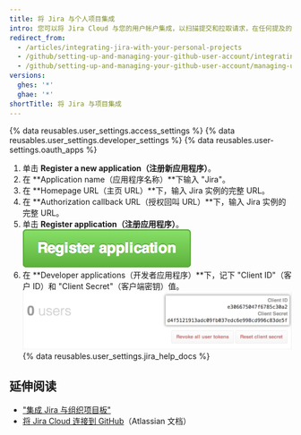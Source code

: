 ```yaml
---
title: 将 Jira 与个人项目集成
intro: 您可以将 Jira Cloud 与您的用户帐户集成，以扫描提交和拉取请求，在任何提及的 Jira 议题中创建相关的元数据和超链接。
redirect_from:
  - /articles/integrating-jira-with-your-personal-projects
  - /github/setting-up-and-managing-your-github-user-account/integrating-jira-with-your-personal-projects
  - /github/setting-up-and-managing-your-github-user-account/managing-user-account-settings/integrating-jira-with-your-personal-projects
versions:
  ghes: '*'
  ghae: '*'
shortTitle: 将 Jira 与项目集成
---
```


{% data reusables.user_settings.access_settings %}
{% data reusables.user_settings.developer_settings %}
{% data reusables.user-settings.oauth_apps %}
1. 单击 **Register a new application（注册新应用程序）**。
2. 在 **Application name（应用程序名称）**下输入 "Jira"。
3. 在 **Homepage URL（主页 URL）**下，输入 Jira 实例的完整 URL。
4. 在 **Authorization callback URL（授权回叫 URL）**下，输入 Jira 实例的完整 URL。
5. 单击 **Register application（注册应用程序）**。 ![注册应用程序按钮](/assets/images/help/oauth/register-application-button.png)
8. 在 **Developer applications（开发者应用程序）**下，记下 "Client ID"（客户 ID）和 "Client Secret"（客户端密钥）值。 ![客户端 ID 和客户端密码](/assets/images/help/oauth/client-id-and-secret.png)
{% data reusables.user_settings.jira_help_docs %}

## 延伸阅读

- ["集成 Jira 与组织项目板"](/articles/integrating-jira-with-your-organization-project-board)
- <a href="https://confluence.atlassian.com/adminjiracloud/connect-jira-cloud-to-github-814188429.html" data-proofer-ignore>将 Jira Cloud 连接到 GitHub</a>（Atlassian 文档）
